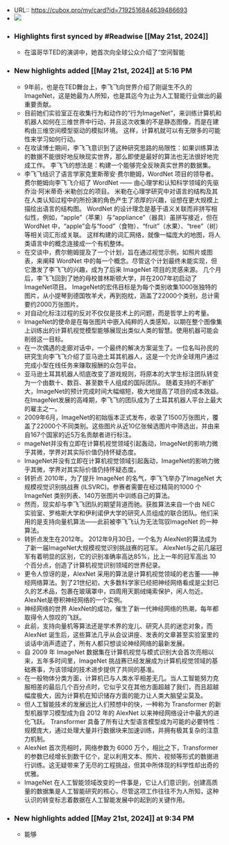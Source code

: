 - URL:: https://cubox.pro/my/card?id=7192516844639486693
- ![](https://image.cubox.pro/cover/45a4ba6wo1enxyrni79l6ipbv3qe4mtjb96ity81pn7ifo75na)
- ### Highlights first synced by #Readwise [[May 21st, 2024]]
    - 在温哥华TED的演讲中，她首次向全球公众介绍了“空间智能
- ### New highlights added [[May 21st, 2024]] at 5:16 PM
    - 9年前，也是在TED舞台上，李飞飞向世界介绍了刚诞生不久的ImageNet，这是她最为人所知，也是其迄今为止为人工智能行业做出的最重要贡献。
    - 目前她们实验室正在收集行为和动作的“行为ImageNet”，来训练计算机和机器人如何在三维世界中行动，并且这次收集的不是静态图像，而是在建构由三维空间模型驱动的模拟环境。 
  这样，计算机就可以有无限多的可能性来学习如何行动。
    - 在攻读博士期间，李飞飞意识到了这种研究思路的局限性：如果训练算法的数据不能很好地反映现实世界，那么即使是最好的算法也无法很好地完成工作。 
  李飞飞的想法是：构建一个能够完全反映真实世界的数据集。
    - 李飞飞结识了语言学家克里斯蒂安·费尔鲍姆，WordNet 项目的领导者。费尔鲍姆向李飞飞介绍了 WordNet —— 由心理学和认知科学领域的先驱乔治·阿米蒂奇·米勒创立的项目。 
  米勒在心理学研究中对语言的结构及其在人类认知过程中的所扮演的角色产生了浓厚的兴趣，设想在更大规模上描绘出语言的结构图。 
  WordNet 的设计理念是基于语义关联而非拼写相似性，例如，“apple”（苹果）与“appliance”（器具）虽拼写接近，但在 WordNet 中，“apple”会与“food”（食物）、“fruit”（水果）、“tree”（树）等相关词汇形成关联。 
  这样构建的词汇网络，就像一幅庞大的地图，将人类语言中的概念连接成一个有机整体。
    - 在交谈中，费尔鲍姆提及了一个计划，旨在通过视觉示例，如照片或图表，来阐释 WordNet 中的每一个概念。尽管这个计划最终未能实现，但它激发了李飞飞的兴趣，成为了后来 ImageNet 项目的灵感来源。 
  几个月后，李飞飞回到了她的母校普林斯顿大学，并在2007年初启动了ImageNet项目。 
  ImageNet的宏伟目标是为每个类别收集1000张独特的图片，从小提琴到德国牧羊犬，再到抱枕，涵盖了22000个类别，总计需要约2000万张图片。
    - 对自动化标注过程的反对不仅仅是技术上的问题，而是哲学上的考量。
    - ImageNet的使命是在每张图片中嵌入纯粹的人类感知，以期在整个图像集上训练出的计算机视觉模型能够展现出类似人类的智慧。使用机器可能会削弱这一目标。
    - 在一次偶遇的走廊对话中，一个最终的解决方案诞生了。一位名叫孙民的研究生向李飞飞介绍了亚马逊土耳其机器人，这是一个允许全球用户通过完成小型在线任务来赚取报酬的众包平台。
    - 亚马逊土耳其机器人彻底改变了游戏规则，将原本的大学生标注团队转变为一个由数十、数百、甚至数千人组成的国际团队。 
  随着支持的不断扩大，ImageNet的预计完成时间大幅缩短，极大地提高了项目的成本效益。在ImageNet发展的高峰期，李飞飞的团队成为了土耳其机器人平台上最大的雇主之一。
    - 2009年6月，ImageNet的初始版本正式发布，收录了1500万张图片，覆盖了22000个不同类别。这些图片从近10亿张候选图片中筛选出，并由来自167个国家的近5万名贡献者进行标注。
    - mageNet并没有立即在计算机视觉领域引起轰动，ImageNet的影响力微乎其微，学界对其实际价值仍持怀疑态度。
    - ImageNet并没有立即在计算机视觉领域引起轰动，ImageNet的影响力微乎其微，学界对其实际价值仍持怀疑态度。
    - 转折点 
  2010年，为了提升 ImageNet 的名气，李飞飞举办了ImageNet 大规模视觉识别挑战赛 (ILSVRC)。参赛者需要在经过精简的1000 个 ImageNet 类别列表、140万张图片中训练自己的算法。
    - 然而，现实却与李飞飞团队的期望背道而驰。获胜算法来自一个由 NEC 实验室、罗格斯大学和伊利诺伊大学的研究人员组成的联合团队。他们采用的是支持向量机算法——此前被李飞飞认为无法驾驭ImageNet 的一种算法。
    - 转折点发生在2012年。 
  2012年9月30日，一个名为 AlexNet的算法成为了新一届ImageNet大规模视觉识别挑战赛的冠军。 
  AlexNet与之前几届冠军有着明显的区别，它的识别准确率高达85%，比上一年的冠军高出 10 个百分点，创造了计算机视觉识别领域的世界纪录。
    - 更令人惊讶的是，AlexNet 采用的算法是计算机视觉领域的老古董——神经网络算法。到了21世纪初，大多数科学家已经把神经网络看成是尘封已久的艺术品，包裹在玻璃罩中，四周用天鹅绒绳索保护，闲人勿近。 
  AlexNet是卷积神经网络的一个实例。
    - 神经网络的世界 
  AlexNet的成功，催生了新一代神经网络的热潮，每年都取得令人惊叹的飞跃。
    - 此前，支持向量机等算法还是学术界的宠儿、研究人员的迷恋对象，而 AlexNet 诞生后，这些算法几乎从会议讲座、发表的文章甚至实验室里的谈话中消声遗迹了，所有人都只想谈论神经网络的最新发展。
    - 自 2009 年 ImageNet 数据集在计算机视觉与模式识别大会首次亮相以来，五年多时间里，ImageNet 挑战赛已经发展成为计算机视觉领域的基础赛事，为该领域的技术进步提供了共同的基准。
    - 在一般物体分类方面，计算机已与人类水平相差无几。当人工智能努力克服相差的最后几个百分点时，它似乎又在其他方面超越了我们，而且超越幅度极大，因为计算机在知识储存方面的能力让人类大脑望尘莫及。
    - 但人工智能技术的发展远比人们预想中的快，一种称为 Transformer 的新型机器学习模型成为自 2012 年的 AlexNet 以来神经网络设计中最大的进化飞跃。 
  Transformer 具备了所有让大型语言模型成为可能的必要特性：规模庞大，通过处理大量并行数据块来加速训练，并拥有极其复杂的注意力机制。
    - AlexNet 首次亮相时，网络参数为 6000 万个，相比之下，Transformer 的参数已经增长到数千亿个，足以利用文本、照片、视频等形式的数据进行训练。这无疑带来了无尽的工程挑战，但其中所体现的科学性却出奇的优雅。
    - ImageNet 在人工智能领域改变的一件事是，它让人们意识到，创建高质量的数据集是人工智能研究的核心，尽管这项工作往往不为人所知，这种认识的转变标志着数据在人工智能发展中的起到的关键作用。
- ### New highlights added [[May 21st, 2024]] at 9:34 PM
    - 能够
